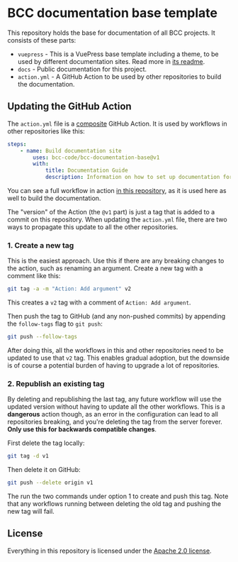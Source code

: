 # BCC documentation base template

This repository holds the base for documentation of all BCC projects. It consists of these parts:
- `vuepress` - This is a VuePress base template including a theme, to be used by different documentation sites. Read more in [its readme](./vuepress/README.md).
- `docs` - Public documentation for this project.
- `action.yml` - A GitHub Action to be used by other repositories to build the documentation.

## Updating the GitHub Action
The `action.yml` file is a [composite](https://docs.github.com/en/actions/creating-actions/creating-a-composite-action) GitHub Action. It is used by workflows in other repositories like this:

```yml
steps:
    - name: Build documentation site
        uses: bcc-code/bcc-documentation-base@v1
        with:
            title: Documentation Guide
            description: Information on how to set up documentation for BCC projects
```

You can see a full workflow in action [in this repository](./.github/workflows/build-and-deploy-documentation.yml), as it is used here as well to build the documentation.

The "version" of the Action (the `@v1` part) is just a tag that is added to a commit on this repository. When updating the `action.yml` file, there are two ways to propagate this update to all the other repositories.

### 1. Create a new tag
This is the easiest approach. Use this if there are any breaking changes to the action, such as renaming an argument. Create a new tag with a comment like this:
```sh
git tag -a -m "Action: Add argument" v2
```
This creates a `v2` tag with a comment of `Action: Add argument`.

Then push the tag to GitHub (and any non-pushed commits) by appending the `follow-tags` flag to `git push`:
```sh
git push --follow-tags
```

After doing this, all the workflows in this and other repositories need to be updated to use that `v2` tag. This enables gradual adoption, but the downside is of course a potential burden of having to upgrade a lot of repositories.

### 2. Republish an existing tag
By deleting and republishing the last tag, any future workflow will use the updated version without having to update all the other workflows. This is a **dangerous** action though, as an error in the configuration can lead to all repositories breaking, and you're deleting the tag from the server forever. **Only use this for backwards compatible changes**.

First delete the tag locally:
```sh
git tag -d v1
```

Then delete it on GitHub:
```sh
git push --delete origin v1
```

The run the two commands under option 1 to create and push this tag. Note that any workflows running between deleting the old tag and pushing the new tag will fail.

## License
Everything in this repository is licensed under the [Apache 2.0 license](./LICENSE).